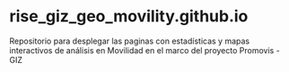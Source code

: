 # rise_giz_geo_movility.github.io
Repositorio para desplegar las paginas con estadísticas y mapas interactivos de análisis en Movilidad en el marco del proyecto Promovis - GIZ
